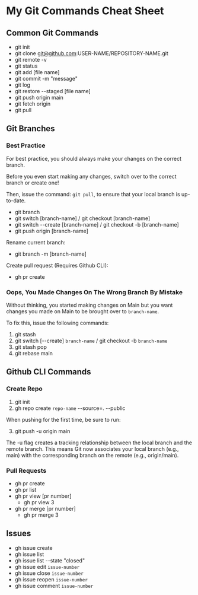 # My Git Commands Cheat Sheet

## Common Git Commands

- git init
- git clone git@github.com:USER-NAME/REPOSITORY-NAME.git
- git remote -v
- git status
- git add [file name]
- git commit -m "message"
- git log
- git restore --staged [file name]
- git push origin main
- git fetch origin
- git pull

## Git Branches

### Best Practice

For best practice, you should always make your changes on the correct branch.

Before you even start making any changes, switch over to the correct branch or create one!

Then, issue the command: `git pull`, to ensure that your local branch is up-to-date.

- git branch
- git switch [branch-name] / git checkout [branch-name]
- git switch --create [branch-name] / git checkout -b [branch-name]
- git push origin [branch-name]

Rename current branch:
- git branch -m [branch-name]

Create pull request (Requires Github CLI):
- gh pr create

### Oops, You Made Changes On The Wrong Branch By Mistake

Without thinking, you started making changes on Main but you want changes you made on Main to be brought over to `branch-name`.

To fix this, issue the following commands:

1. git stash
2. git switch [--create] `branch-name` / git checkout -b `branch-name`
3. git stash pop
4. git rebase main

## Github CLI Commands

### Create Repo

1. git init
2. gh repo create `repo-name` --source=. --public

When pushing for the first time, be sure to run:

3. git push -u origin main

The -u flag creates a tracking relationship between the local branch and the remote branch. This means Git now associates your local branch (e.g., main) with the corresponding branch on the remote (e.g., origin/main).

### Pull Requests

- gh pr create
- gh pr list
- gh pr view [pr number]
    - gh pr view 3
- gh pr merge [pr number]
    - gh pr merge 3

## Issues

- gh issue create
- gh issue list
- gh issue list --state "closed"
- gh issue edit `issue-number`
- gh issue close `issue-number`
- gh issue reopen `issue-number`
- gh issue comment `issue-number`

